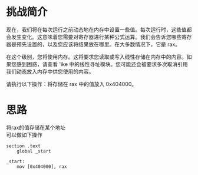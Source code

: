 # 挑战简介
现在，我们将在每次运行之前动态地在内存中设置一些值。每次运行时，这些值都会发生变化。这意味着您需要对寄存器进行某种公式运算。我们会告诉您哪些寄存器是预先设置的，以及您应该将结果放在哪里。在大多数情况下，它是 rax。

在这个级别，您将使用内存。这将要求您读取或写入线性存储在内存中的内容。如果您感到困惑，请查看 'ike 中的线性寻址模块。您可能还会被要求多次取消引用我们动态放入内存中供您使用的内容。

请执行以下操作：将存储在 rax 中的值放入 0x404000。

# 思路
将rax的值存储在某个地址  
可以做如下操作
```
section .text
    global _start

_start:
    mov [0x404000], rax
```
